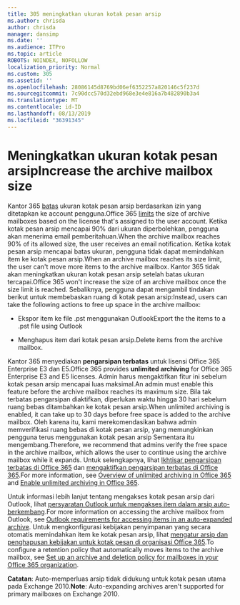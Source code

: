 ```yaml
---
title: 305 meningkatkan ukuran kotak pesan arsip
ms.author: chrisda
author: chrisda
manager: dansimp
ms.date: ''
ms.audience: ITPro
ms.topic: article
ROBOTS: NOINDEX, NOFOLLOW
localization_priority: Normal
ms.custom: 305
ms.assetid: ''
ms.openlocfilehash: 28086145d8769bd06ef6352257a820146c5f237d
ms.sourcegitcommit: 7c90dcc570d32ebd968e3e4e816a7b482890b3a4
ms.translationtype: MT
ms.contentlocale: id-ID
ms.lasthandoff: 08/13/2019
ms.locfileid: "36391345"
---
```

# <a name="increase-the-archive-mailbox-size"></a><span data-ttu-id="1e65f-102">Meningkatkan ukuran kotak pesan arsip</span><span class="sxs-lookup"><span data-stu-id="1e65f-102">Increase the archive mailbox size</span></span>

<span data-ttu-id="1e65f-103">Kantor 365 [batas](https://docs.microsoft.com/office365/servicedescriptions/exchange-online-service-description/exchange-online-limits#mailbox-storage-limits) ukuran kotak pesan arsip berdasarkan izin yang ditetapkan ke account pengguna.</span><span class="sxs-lookup"><span data-stu-id="1e65f-103">Office 365 [limits](https://docs.microsoft.com/office365/servicedescriptions/exchange-online-service-description/exchange-online-limits#mailbox-storage-limits) the size of archive mailboxes based on the license that's assigned to the user account.</span></span> <span data-ttu-id="1e65f-104">Ketika kotak pesan arsip mencapai 90% dari ukuran diperbolehkan, pengguna akan menerima email pemberitahuan.</span><span class="sxs-lookup"><span data-stu-id="1e65f-104">When the archive mailbox reaches 90% of its allowed size, the user receives an email notification.</span></span> <span data-ttu-id="1e65f-105">Ketika kotak pesan arsip mencapai batas ukuran, pengguna tidak dapat memindahkan item ke kotak pesan arsip.</span><span class="sxs-lookup"><span data-stu-id="1e65f-105">When an archive mailbox reaches its size limit, the user can't move more items to the archive mailbox.</span></span> <span data-ttu-id="1e65f-106">Kantor 365 tidak akan meningkatkan ukuran kotak pesan arsip setelah batas ukuran tercapai.</span><span class="sxs-lookup"><span data-stu-id="1e65f-106">Office 365 won't increase the size of an archive mailbox once the size limit is reached.</span></span> <span data-ttu-id="1e65f-107">Sebaliknya, pengguna dapat mengambil tindakan berikut untuk membebaskan ruang di kotak pesan arsip:</span><span class="sxs-lookup"><span data-stu-id="1e65f-107">Instead, users can take the following actions to free up space in the archive mailbox:</span></span>

- <span data-ttu-id="1e65f-108">Ekspor item ke file .pst menggunakan Outlook</span><span class="sxs-lookup"><span data-stu-id="1e65f-108">Export the the items to a .pst file using Outlook</span></span>

- <span data-ttu-id="1e65f-109">Menghapus item dari kotak pesan arsip.</span><span class="sxs-lookup"><span data-stu-id="1e65f-109">Delete items from the archive mailbox.</span></span>

<span data-ttu-id="1e65f-110">Kantor 365 menyediakan **pengarsipan terbatas** untuk lisensi Office 365 Enterprise E3 dan E5.</span><span class="sxs-lookup"><span data-stu-id="1e65f-110">Office 365 provides **unlimited archiving** for Office 365 Enterprise E3 and E5 licenses.</span></span> <span data-ttu-id="1e65f-111">Admin harus mengaktifkan fitur ini sebelum kotak pesan arsip mencapai luas maksimal.</span><span class="sxs-lookup"><span data-stu-id="1e65f-111">An admin must enable this feature before the archive mailbox reaches its maximum size.</span></span> <span data-ttu-id="1e65f-112">Bila tak terbatas pengarsipan diaktifkan, diperlukan waktu hingga 30 hari sebelum ruang bebas ditambahkan ke kotak pesan arsip.</span><span class="sxs-lookup"><span data-stu-id="1e65f-112">When unlimited archiving is enabled, it can take up to 30 days before free space is added to the archive mailbox.</span></span> <span data-ttu-id="1e65f-113">Oleh karena itu, kami merekomendasikan bahwa admin memverifikasi ruang bebas di kotak pesan arsip, yang memungkinkan pengguna terus menggunakan kotak pesan arsip Sementara itu mengembang.</span><span class="sxs-lookup"><span data-stu-id="1e65f-113">Therefore, we recommend that admins verify the free space in the archive mailbox, which allows the user to continue using the archive mailbox while it expands.</span></span> <span data-ttu-id="1e65f-114">Untuk selengkapnya, lihat [Ikhtisar pengarsipan terbatas di Office 365](https://docs.microsoft.com/office365/securitycompliance/unlimited-archiving) dan [mengaktifkan pengarsipan terbatas di Office 365](https://docs.microsoft.com/office365/securitycompliance/enable-unlimited-archiving).</span><span class="sxs-lookup"><span data-stu-id="1e65f-114">For more information, see [Overview of unlimited archiving in Office 365](https://docs.microsoft.com/office365/securitycompliance/unlimited-archiving) and [Enable unlimited archiving in Office 365](https://docs.microsoft.com/office365/securitycompliance/enable-unlimited-archiving).</span></span>

<span data-ttu-id="1e65f-115">Untuk informasi lebih lanjut tentang mengakses kotak pesan arsip dari Outlook, lihat [persyaratan Outlook untuk mengakses item dalam arsip auto-berkembang](https://docs.microsoft.com/office365/securitycompliance/unlimited-archiving#outlook-requirements-for-accessing-items-in-an-auto-expanded-archive).</span><span class="sxs-lookup"><span data-stu-id="1e65f-115">For more information on accessing the archive mailbox from Outlook, see [Outlook requirements for accessing items in an auto-expanded archive](https://docs.microsoft.com/office365/securitycompliance/unlimited-archiving#outlook-requirements-for-accessing-items-in-an-auto-expanded-archive).</span></span> <span data-ttu-id="1e65f-116">Untuk mengkonfigurasi kebijakan penyimpanan yang secara otomatis memindahkan item ke kotak pesan arsip, lihat [mengatur arsip dan penghapusan kebijakan untuk kotak pesan di organisasi Office 365](https://docs.microsoft.com/office365/securitycompliance/set-up-an-archive-and-deletion-policy-for-mailboxes).</span><span class="sxs-lookup"><span data-stu-id="1e65f-116">To configure a retention policy that automatically moves items to the archive mailbox, see [Set up an archive and deletion policy for mailboxes in your Office 365 organization](https://docs.microsoft.com/office365/securitycompliance/set-up-an-archive-and-deletion-policy-for-mailboxes).</span></span>

<span data-ttu-id="1e65f-117">**Catatan**: Auto-memperluas arsip tidak didukung untuk kotak pesan utama pada Exchange 2010.</span><span class="sxs-lookup"><span data-stu-id="1e65f-117">**Note**: Auto-expanding archives aren't supported for primary mailboxes on Exchange 2010.</span></span>
